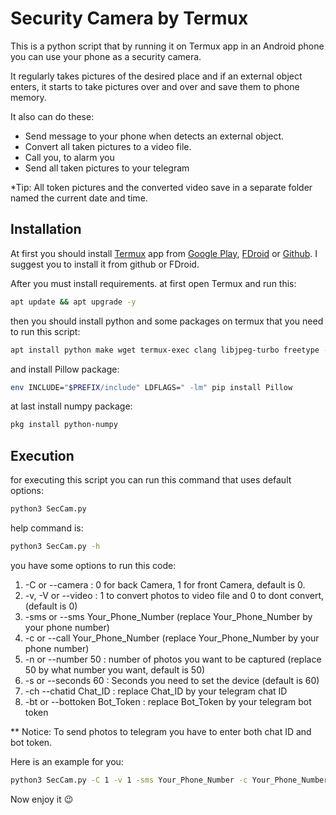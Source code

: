 # Security Camera by Termux

This is a python script that by running it on Termux app in an Android phone you can use your phone as a security camera.

It regularly takes pictures of the desired place and if an external object enters, it starts to take pictures over and over and save them to phone memory.

It also can do these:
- Send message to your phone when detects an external object.
- Convert all taken pictures to a video file.
- Call you, to alarm you
- Send all taken pictures to your telegram

*Tip: All token pictures and the converted video save in a separate folder named the current date and time.



## Installation

At first you should install [Termux](https://github.com/termux/termux-app) app from [Google Play](https://play.google.com/store/apps/details?id=com.termux), [FDroid](https://f-droid.org/packages/com.termux/) or [Github](https://github.com/termux/termux-app/releases). I suggest you to install it from github or FDroid.

After you must install requirements. at first open Termux and run this:

```bash
apt update && apt upgrade -y
```

then you should install  python and some packages on termux that you need to run this script:


```bash
apt install python make wget termux-exec clang libjpeg-turbo freetype -y
```
and install Pillow package:

```bash
env INCLUDE="$PREFIX/include" LDFLAGS=" -lm" pip install Pillow
```

at last install numpy package:

```bash
pkg install python-numpy
```



## Execution

for executing this script you can run this command that uses default options:

```bash
python3 SecCam.py
```

help command is:

```bash
python3 SecCam.py -h
```

you have some options to run this code:

1. -C or --camera : 0 for back Camera, 1 for front Camera, default is 0.
2. -v, -V or --video : 1 to convert photos to video file and 0 to dont convert, (default is 0)
3. -sms or --sms Your_Phone_Number (replace Your_Phone_Number by your phone number)
4. -c or --call Your_Phone_Number (replace Your_Phone_Number by your phone number)
5. -n or --number 50 : number of photos you want to be captured (replace 50 by what number you want, default is 50)
6. -s or --seconds 60 : Seconds you need to set the device (default is 60)
7. -ch --chatid Chat_ID : replace Chat_ID by your telegram chat ID
8. -bt or --bottoken  Bot_Token : replace Bot_Token by your telegram bot token

** Notice: To send photos to telegram you have to enter both chat ID and bot token.

Here is an example for you:

```bash
python3 SecCam.py -C 1 -v 1 -sms Your_Phone_Number -c Your_Phone_Number -n 200 -s 180 -ch Chat_ID -bt Bot_Token
```
Now enjoy it 😉
